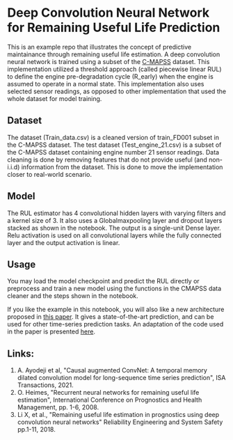 # Deep Convolution Neural Network for Remaining Useful Life Prediction 
This is an example repo that illustrates the concept of predictive maintainance through remaining useful life estimation. A deep convolution neural network is trained using a subset of the [C-MAPSS](https://ti.arc.nasa.gov/tech/dash/groups/pcoe/prognostic-data-repository/) dataset. This implementation utilized a threshold approach (called piecewise linear RUL) to define the engine pre-degradation cycle (R_early) when the engine is assumed to operate in a normal state. This implementation also uses selected sensor readings, as opposed to other implementation that used the whole dataset for model training. 

## Dataset
The dataset (Train_data.csv) is a cleaned version of train_FD001 subset in the C-MAPSS dataset. The test dataset (Test_engine_21.csv) is a subset of the C-MAPSS dataset containing engine number 21 sensor readings. Data cleaning is done by removing features that do not provide useful (and non-i.i.d) information from the dataset. This is done to move the implementation closer to real-world scenario.


## Model
The RUL estimator has 4 convolutional hidden layers with varying filters and a kernel size of 3. It also uses a Globalmaxpooling layer and dropout layers stacked as shown in the notebook. The output is a single-unit Dense layer. Relu activation is used on all convolutional layers while the fully connected layer and the output activation is linear. 

## Usage
You may load the model checkpoint and predict the RUL directly or preprocess and train a new model using the functions in the CMAPSS data cleaner and the steps shown in the notebook.

If you like the example in this notebook, you will also like a new architecture proposed in [this paper](https://www.researchgate.net/publication/351693960_Causal_augmented_ConvNet_A_temporal_memory_dilated_convolution_model_for_long-sequence_time_series_prediction). It gives a state-of-the-art prediction, and can be used for other time-series prediction tasks. An adaptation of the code used in the paper is presented [here](https://github.com/abiodun-ayodeji/CaConvNet_for_time_series). 

## Links:
1. A. Ayodeji et al, "Causal augmented ConvNet: A temporal memory dilated convolution model for long-sequence time series prediction", ISA Transactions, 2021.
2. O. Heimes, "Recurrent neural networks for remaining useful life estimation", International Conference on Prognostics and Health Management, pp. 1-6, 2008.
3. Li X, et al., "Remaining useful life estimation in prognostics using deep convolution neural networks" Reliability Engineering and System Safety pp.1-11, 2018. 
